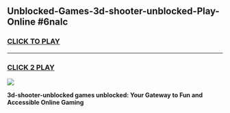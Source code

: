
## Unblocked-Games-3d-shooter-unblocked-Play-Online #6nalc
<h3>
<a href="https://news.freeplayer.one?title=3d-shooter-unblocked&ref=3">CLICK TO PLAY</a></h3>
<hr>

<h3>
<a href="https://news.freeplayer.one?title=3d-shooter-unblocked&ref=3">CLICK 2 PLAY</a>
  
</h3>

<a href="https://news.freeplayer.one?title=3d-shooter-unblocked&ref=3"><img src="https://clearcache.store/games.png"></a>


**3d-shooter-unblocked games unblocked: Your Gateway to Fun and Accessible Online Gaming**
